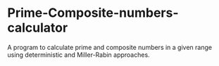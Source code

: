 # Prime-Composite-numbers-calculator

A program to calculate prime and composite numbers in a given range using deterministic and Miller-Rabin approaches.
